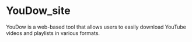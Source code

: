 # YouDow_site
YouDow is a web-based tool that allows users to easily download YouTube videos and playlists in various formats.
